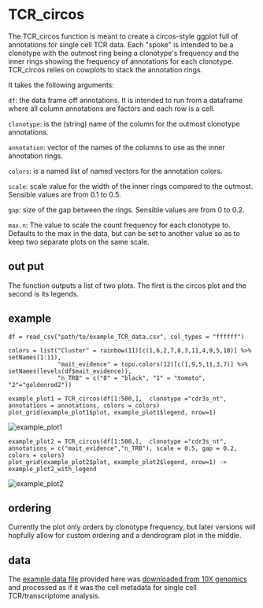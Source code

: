 # TCR_circos

The TCR_circos function is meant to create a circos-style ggplot full of annotations for single cell TCR data. Each "spoke" is intended to be a clonotype with the outmost ring being a clonotype's frequency and the inner rings showing the frequency of annotations for each clonotype. TCR_circos relies on cowplots to stack the annotation rings.

It takes the following arguments:

`df`: the data frame off annotations. It is intended to run from a dataframe where all column annotations are factors and each row is a cell. 

`clonotype`: is the (string) name of the column for the outmost clonotype annotations.

`annotation`: vector of the names of the columns to use as the inner annotation rings.

`colors`: is a named list of named vectors for the annotation colors.

`scale`: scale value for the width of the inner rings compared to the outmost. Sensible values are from 0.1 to 0.5.

`gap`: size of the gap between the rings. Sensible values are from 0 to 0.2.

`max.n`: The value to scale the count frequency for each clonotype to. Defaults to the max in the data, but can be set to another value so as to keep two separate plots on the same scale.

## out put

The function outputs a list of two plots. The first is the circos plot and the second is its legends.

## example

```
df = read_csv("path/to/example_TCR_data.csv", col_types = "ffffff")

colors = list("Cluster" = rainbow(11)[c(1,6,2,7,8,3,11,4,9,5,10)] %>% setNames(1:11),
              "mait_evidence" = topo.colors(12)[c(1,9,5,11,3,7)] %>%  setNames(levels(df$mait_evidence)),
              "n_TRB" = c("0" = "black", "1" = "tomato", "2"="goldenrod2"))
              
example_plot1 = TCR_circos(df[1:500,],  clonotype ="cdr3s_nt", annotations = annotations, colors = colors)
plot_grid(example_plot1$plot, example_plot1$legend, nrow=1)
```


![example_plot1](https://user-images.githubusercontent.com/7208125/151250865-90f1d2be-dddb-46ab-a7b1-1264aa4e49ed.jpg)

```
example_plot2 = TCR_circos(df[1:500,],  clonotype ="cdr3s_nt", annotations = c("mait_evidence","n_TRB"), scale = 0.5, gap = 0.2, colors = colors)
plot_grid(example_plot2$plot, example_plot2$legend, nrow=1) -> example_plot2_with_legend

```

![example_plot2](https://user-images.githubusercontent.com/7208125/151252926-9097b8b1-c47e-4804-9ef9-c17c5f9addbc.jpg)

## ordering

Currently the plot only orders by clonotype frequency, but later versions will hopfully allow for custom ordering and a dendrogram plot in the middle.

## data

The [example data file](https://github.com/aislyn/TCR_circos/blob/main/example_TCR_data.csv) provided here was
[downloaded from 10X genomics](https://www.10xgenomics.com/resources/datasets/nsclc-tumor-1-standard-5-0-0) and processed as if it was the cell metadata for single cell TCR/transcriptome analysis. 
